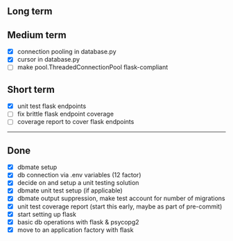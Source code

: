 ## Long term

## Medium term
- [x] connection pooling in database.py
- [x] cursor in database.py
- [ ] make pool.ThreadedConnectionPool flask-compliant

## Short term

- [x] unit test flask endpoints
- [ ] fix brittle flask endpoint coverage
- [ ] coverage report to cover flask endpoints

---

## Done

- [x] dbmate setup
- [x] db connection via .env variables (12 factor)
- [x] decide on and setup a unit testing solution
- [x] dbmate unit test setup (if applicable)
- [x] dbmate output suppression, make test account for number of migrations
- [x] unit test coverage report (start this early, maybe as part of pre-commit)
- [x] start setting up flask
- [x] basic db operations with flask & psycopg2
- [x] move to an application factory with flask

